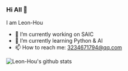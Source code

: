 ### Hi All 👋
  I am Leon-Hou
- 🔭 I’m currently working on SAIC
- 🌱 I’m currently learning Python & AI
- 📫 How to reach me: 3234671794@qq.com

![Leon-Hou's github stats](https://github-readme-stats.vercel.app/api?username=Leon-Hou&show_icons=true&hide_border=true)

